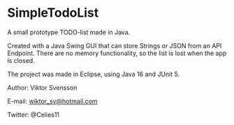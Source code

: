 # SimpleTodoList
A small prototype TODO-list made in Java. 

Created with a Java Swing GUI that can store Strings or JSON from an API Endpoint. 
There are no memory functionality, so the list is lost when the app is closed. 

The project was made in Eclipse, using Java 16 and JUnit 5. 

Author: Viktor Svensson

E-mail: wiktor_sv@hotmail.com

Twitter: @Celies11
